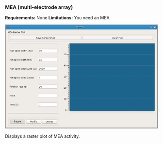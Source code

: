 ### MEA (multi-electrode array)

**Requirements:** None
**Limitations:** You need an MEA

![MEA GUI](mea.png)

<!-- start -->

Displays a raster plot of MEA activity.

<!-- end -->
